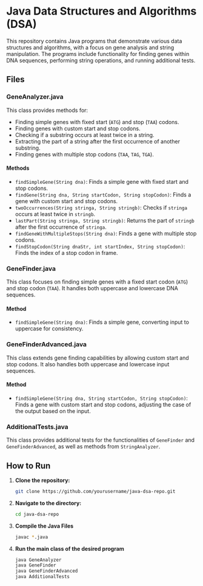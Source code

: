 # Java Data Structures and Algorithms (DSA)

This repository contains Java programs that demonstrate various data structures and algorithms, with a focus on gene analysis and string manipulation. The programs include functionality for finding genes within DNA sequences, performing string operations, and running additional tests.

## Files

### GeneAnalyzer.java
This class provides methods for:
- Finding simple genes with fixed start (`ATG`) and stop (`TAA`) codons.
- Finding genes with custom start and stop codons.
- Checking if a substring occurs at least twice in a string.
- Extracting the part of a string after the first occurrence of another substring.
- Finding genes with multiple stop codons (`TAA`, `TAG`, `TGA`).

#### Methods
- `findSimpleGene(String dna)`: Finds a simple gene with fixed start and stop codons.
- `findGene(String dna, String startCodon, String stopCodon)`: Finds a gene with custom start and stop codons.
- `twoOccurrences(String stringa, String stringb)`: Checks if `stringa` occurs at least twice in `stringb`.
- `lastPart(String stringa, String stringb)`: Returns the part of `stringb` after the first occurrence of `stringa`.
- `findGeneWithMultipleStops(String dna)`: Finds a gene with multiple stop codons.
- `findStopCodon(String dnaStr, int startIndex, String stopCodon)`: Finds the index of a stop codon in frame.

### GeneFinder.java
This class focuses on finding simple genes with a fixed start codon (`ATG`) and stop codon (`TAA`). It handles both uppercase and lowercase DNA sequences.

#### Method
- `findSimpleGene(String dna)`: Finds a simple gene, converting input to uppercase for consistency.

### GeneFinderAdvanced.java
This class extends gene finding capabilities by allowing custom start and stop codons. It also handles both uppercase and lowercase input sequences.

#### Method
- `findSimpleGene(String dna, String startCodon, String stopCodon)`: Finds a gene with custom start and stop codons, adjusting the case of the output based on the input.

### AdditionalTests.java
This class provides additional tests for the functionalities of `GeneFinder` and `GeneFinderAdvanced`, as well as methods from `StringAnalyzer`.

## How to Run

1. **Clone the repository:**
   ```bash
   git clone https://github.com/yourusername/java-dsa-repo.git
2. **Navigate to the directory:**
   ```bash
   cd java-dsa-repo
3. **Compile the Java Files**
   ```bash
   javac *.java
4. **Run the main class of the desired program**
   ```bash
   java GeneAnalyzer
   java GeneFinder
   java GeneFinderAdvanced
   java AdditionalTests

